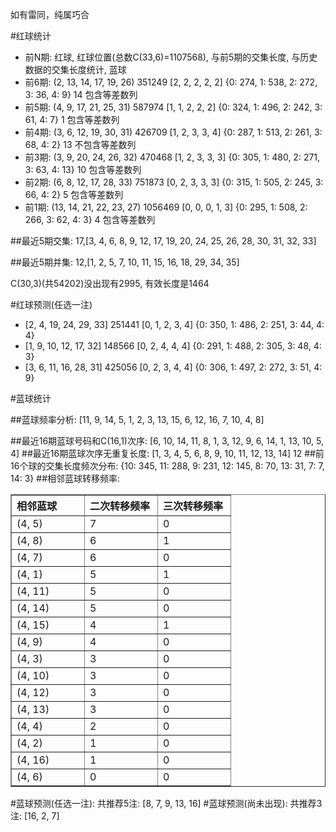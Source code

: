 <!-- 
.. title: 双色球2011003期(2011-01-06)数据分析报告
.. slug: slott-2011003-2011-01-06-report
.. date: 2011-01-07 08:00:00 UTC+08:00
.. tags: Lottery
.. link: 
.. description: 
.. type: text
-->

如有雷同，纯属巧合

<!-- TEASER_END-->

#红球统计

- 前N期: 红球, 红球位置(总数C(33,6)=1107568), 与前5期的交集长度, 与历史数据的交集长度统计, 蓝球
- 前6期: (2, 13, 14, 17, 19, 26) 351249 [2, 2, 2, 2, 2] {0: 274, 1: 538, 2: 272, 3: 36, 4: 9} 14 包含等差数列
- 前5期: (4, 9, 17, 21, 25, 31) 587974 [1, 1, 2, 2, 2] {0: 324, 1: 496, 2: 242, 3: 61, 4: 7} 1 包含等差数列
- 前4期: (3, 6, 12, 19, 30, 31) 426709 [1, 2, 3, 3, 4] {0: 287, 1: 513, 2: 261, 3: 68, 4: 2} 13 不包含等差数列
- 前3期: (3, 9, 20, 24, 26, 32) 470468 [1, 2, 3, 3, 3] {0: 305, 1: 480, 2: 271, 3: 63, 4: 13} 10 包含等差数列
- 前2期: (6, 8, 12, 17, 28, 33) 751873 [0, 2, 3, 3, 3] {0: 315, 1: 505, 2: 245, 3: 66, 4: 2} 5 包含等差数列
- 前1期: (13, 14, 21, 22, 23, 27) 1056469 [0, 0, 0, 1, 3] {0: 295, 1: 508, 2: 266, 3: 62, 4: 3} 4 包含等差数列

##最近5期交集:
17,[3, 4, 6, 8, 9, 12, 17, 19, 20, 24, 25, 26, 28, 30, 31, 32, 33]

##最近5期并集:
12,[1, 2, 5, 7, 10, 11, 15, 16, 18, 29, 34, 35]

C(30,3)(共54202)没出现有2995, 
有效长度是1464

#红球预测(任选一注)

- [2, 4, 19, 24, 29, 33] 251441 [0, 1, 2, 3, 4] {0: 350, 1: 486, 2: 251, 3: 44, 4: 4}
- [1, 9, 10, 12, 17, 32] 148566 [0, 2, 4, 4, 4] {0: 291, 1: 488, 2: 305, 3: 48, 4: 3}
- [3, 6, 11, 16, 28, 31] 425056 [0, 2, 3, 4, 4] {0: 306, 1: 497, 2: 272, 3: 51, 4: 9}

#蓝球统计

##蓝球频率分析:
[11, 9, 14, 5, 1, 2, 3, 13, 15, 6, 12, 16, 7, 10, 4, 8]

##最近16期蓝球号码和C(16,1)次序:
[6, 10, 14, 11, 8, 1, 3, 12, 9, 6, 14, 1, 13, 10, 5, 4]
##最近16期蓝球次序无重复长度:
[1, 3, 4, 5, 6, 8, 9, 10, 11, 12, 13, 14] 12
##前16个球的交集长度频次分布:
{10: 345, 11: 288, 9: 231, 12: 145, 8: 70, 13: 31, 7: 7, 14: 3}
##相邻蓝球转移频率:
<table border="1" class="table table-striped dataframe">
  <thead>
    <tr style="text-align: left;">
      <th style="min-width: 100px;">相邻蓝球</th>
      <th style="min-width: 100px;">二次转移频率</th>
      <th style="min-width: 100px;">三次转移频率</th>
    </tr>
  </thead>
  <tbody>
    <tr>
      <td>  (4, 5)</td>
      <td> 7</td>
      <td> 0</td>
    </tr>
    <tr>
      <td>  (4, 8)</td>
      <td> 6</td>
      <td> 1</td>
    </tr>
    <tr>
      <td>  (4, 7)</td>
      <td> 6</td>
      <td> 0</td>
    </tr>
    <tr>
      <td>  (4, 1)</td>
      <td> 5</td>
      <td> 1</td>
    </tr>
    <tr>
      <td> (4, 11)</td>
      <td> 5</td>
      <td> 0</td>
    </tr>
    <tr>
      <td> (4, 14)</td>
      <td> 5</td>
      <td> 0</td>
    </tr>
    <tr>
      <td> (4, 15)</td>
      <td> 4</td>
      <td> 1</td>
    </tr>
    <tr>
      <td>  (4, 9)</td>
      <td> 4</td>
      <td> 0</td>
    </tr>
    <tr>
      <td>  (4, 3)</td>
      <td> 3</td>
      <td> 0</td>
    </tr>
    <tr>
      <td> (4, 10)</td>
      <td> 3</td>
      <td> 0</td>
    </tr>
    <tr>
      <td> (4, 12)</td>
      <td> 3</td>
      <td> 0</td>
    </tr>
    <tr>
      <td> (4, 13)</td>
      <td> 3</td>
      <td> 0</td>
    </tr>
    <tr>
      <td>  (4, 4)</td>
      <td> 2</td>
      <td> 0</td>
    </tr>
    <tr>
      <td>  (4, 2)</td>
      <td> 1</td>
      <td> 0</td>
    </tr>
    <tr>
      <td> (4, 16)</td>
      <td> 1</td>
      <td> 0</td>
    </tr>
    <tr>
      <td>  (4, 6)</td>
      <td> 0</td>
      <td> 0</td>
    </tr>
  </tbody>
</table>
#蓝球预测(任选一注):
共推荐5注: [8, 7, 9, 13, 16]
#蓝球预测(尚未出现):
共推荐3注: [16, 2, 7]

